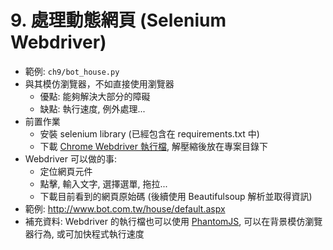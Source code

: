 # 9. 處理動態網頁 (Selenium Webdriver)

* 範例: `ch9/bot_house.py`
* 與其模仿瀏覽器，不如直接使用瀏覽器
    * 優點: 能夠解決大部分的障礙
    * 缺點: 執行速度, 例外處理...
* 前置作業
    * 安裝 selenium library (已經包含在 requirements.txt 中)
    * 下載 [Chrome Webdriver 執行檔](https://sites.google.com/a/chromium.org/chromedriver/downloads), 解壓縮後放在專案目錄下
* Webdriver 可以做的事:
    * 定位網頁元件
    * 點擊, 輸入文字, 選擇選單, 拖拉...
    * 下載目前看到的網頁原始碼 (後續使用 Beautifulsoup 解析並取得資訊)
* 範例: http://www.bot.com.tw/house/default.aspx
* 補充資料: Webdriver 的執行檔也可以使用 [PhantomJS](http://phantomjs.org/download.html), 可以在背景模仿瀏覽器行為, 或可加快程式執行速度